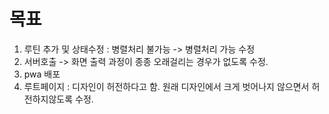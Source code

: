 # 목표
1. 루틴 추가 및 상태수정 : 병렬처리 불가능 -> 병렬처리 가능 수정
2. 서버호출 -> 화면 출력 과정이 종종 오래걸리는 경우가 없도록 수정. 
3. pwa 배포
4. 루트페이지 : 디자인이 허전하다고 함. 원래 디자인에서 크게 벗어나지 않으면서 허전하지않도록 수정.
